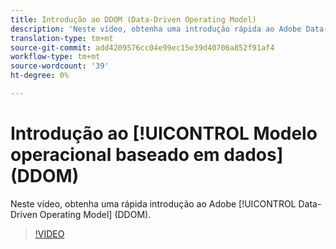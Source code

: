```yaml
---
title: Introdução ao DDOM (Data-Driven Operating Model)
description: 'Neste vídeo, obtenha uma introdução rápida ao Adobe Data-Driven Operating Model (DOM). '
translation-type: tm+mt
source-git-commit: add4209576cc04e99ec15e39d40706a852f91af4
workflow-type: tm+mt
source-wordcount: '39'
ht-degree: 0%

---
```



# Introdução ao [!UICONTROL Modelo operacional baseado em dados] (DDOM)

Neste vídeo, obtenha uma rápida introdução ao Adobe [!UICONTROL Data-Driven Operating Model] (DDOM).

>[!VIDEO](https://video.tv.adobe.com/v/41690)
